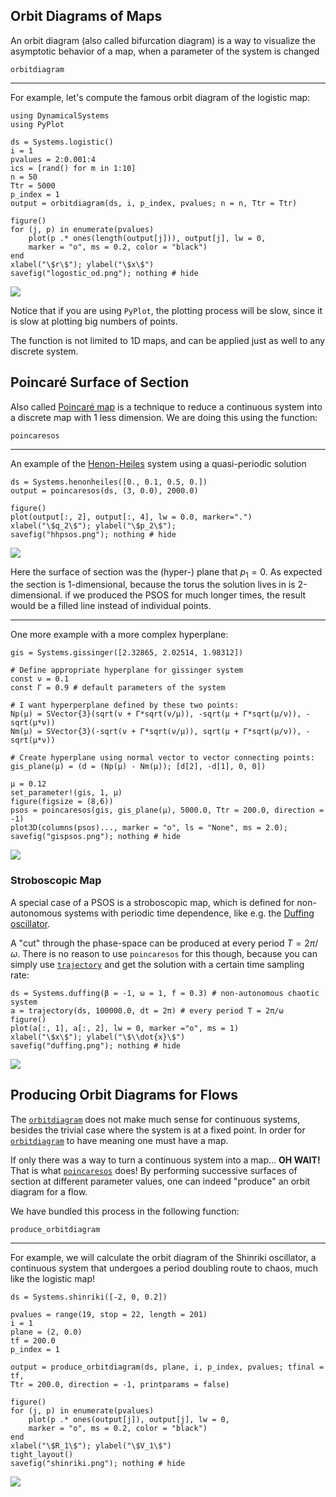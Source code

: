 ## Orbit Diagrams of Maps
An orbit diagram (also called bifurcation diagram) is a way to visualize the asymptotic
behavior of a map, when a parameter of the system is changed
```@docs
orbitdiagram
```
---

For example, let's compute the famous orbit diagram of the logistic map:
```@example orbit
using DynamicalSystems
using PyPlot

ds = Systems.logistic()
i = 1
pvalues = 2:0.001:4
ics = [rand() for m in 1:10]
n = 50
Ttr = 5000
p_index = 1
output = orbitdiagram(ds, i, p_index, pvalues; n = n, Ttr = Ttr)

figure()
for (j, p) in enumerate(pvalues)
    plot(p .* ones(length(output[j])), output[j], lw = 0,
    marker = "o", ms = 0.2, color = "black")
end
xlabel("\$r\$"); ylabel("\$x\$")
savefig("logostic_od.png"); nothing # hide
```
![](logostic_od.png)

Notice that if you are using `PyPlot`, the plotting process will be slow, since it is slow at plotting big numbers of points.

The function is not limited to 1D maps, and can be applied just as well to any
discrete system.

## Poincaré Surface of Section
Also called [Poincaré map](https://en.wikipedia.org/wiki/Poincar%C3%A9_map) is a
technique to reduce a continuous system into a discrete map with 1 less dimension.
We are doing this using the function:
```@docs
poincaresos
```
---

An example of the [Henon-Heiles](/definition/predefined/#DynamicalSystemsBase.Systems.henonheiles) system using a quasi-periodic solution
```@example orbit
ds = Systems.henonheiles([0., 0.1, 0.5, 0.])
output = poincaresos(ds, (3, 0.0), 2000.0)

figure()
plot(output[:, 2], output[:, 4], lw = 0.0, marker=".")
xlabel("\$q_2\$"); ylabel("\$p_2\$");
savefig("hhpsos.png"); nothing # hide
```
![](hhpsos.png)

Here the surface of section was the (hyper-) plane that $p_1 = 0$. As expected the section is 1-dimensional, because the torus the solution lives in is 2-dimensional. if
we produced the PSOS for much longer times, the result would be a filled line instead
of individual points.

---
One more example with a more complex hyperplane:
```@example orbit
gis = Systems.gissinger([2.32865, 2.02514, 1.98312])

# Define appropriate hyperplane for gissinger system
const ν = 0.1
const Γ = 0.9 # default parameters of the system

# I want hyperperplane defined by these two points:
Np(μ) = SVector{3}(sqrt(ν + Γ*sqrt(ν/μ)), -sqrt(μ + Γ*sqrt(μ/ν)), -sqrt(μ*ν))
Nm(μ) = SVector{3}(-sqrt(ν + Γ*sqrt(ν/μ)), sqrt(μ + Γ*sqrt(μ/ν)), -sqrt(μ*ν))

# Create hyperplane using normal vector to vector connecting points:
gis_plane(μ) = (d = (Np(μ) - Nm(μ)); [d[2], -d[1], 0, 0])

μ = 0.12
set_parameter!(gis, 1, μ)
figure(figsize = (8,6))
psos = poincaresos(gis, gis_plane(μ), 5000.0, Ttr = 200.0, direction = -1)
plot3D(columns(psos)..., marker = "o", ls = "None", ms = 2.0);
savefig("gispsos.png"); nothing # hide
```
![](gispsos.png)


### Stroboscopic Map
A special case of a PSOS is a stroboscopic map, which is defined for non-autonomous
systems with periodic time dependence, like e.g. the [Duffing oscillator](/definition/predefined/#DynamicalSystemsBase.Systems.duffing).

A "cut" through the phase-space can be produced at every period $T = 2\pi/\omega$. There is no
reason to use `poincaresos` for this though, because you can simply use
[`trajectory`](@ref) and get the solution with a certain time sampling rate:
```@example orbit
ds = Systems.duffing(β = -1, ω = 1, f = 0.3) # non-autonomous chaotic system
a = trajectory(ds, 100000.0, dt = 2π) # every period T = 2π/ω
figure()
plot(a[:, 1], a[:, 2], lw = 0, marker ="o", ms = 1)
xlabel("\$x\$"); ylabel("\$\\dot{x}\$")
savefig("duffing.png"); nothing # hide
```
![](duffing.png)


## Producing Orbit Diagrams for Flows
The [`orbitdiagram`](@ref) does not make much sense for continuous systems, besides the
trivial case where the system is at a fixed point. In order for [`orbitdiagram`](@ref) to have meaning one must have a map.

If only there was a way to turn a continuous system into a map... **OH WAIT!** That is
what [`poincaresos`](@ref) does! By performing successive surfaces of section at different parameter values, one can indeed "produce" an orbit diagram for a flow.

We have bundled this process in the following function:
```@docs
produce_orbitdiagram
```
---

For example, we will calculate the orbit diagram of the Shinriki oscillator, a continuous system that undergoes a period doubling route to chaos, much like the logistic map!

```@example orbit
ds = Systems.shinriki([-2, 0, 0.2])

pvalues = range(19, stop = 22, length = 201)
i = 1
plane = (2, 0.0)
tf = 200.0
p_index = 1

output = produce_orbitdiagram(ds, plane, i, p_index, pvalues; tfinal = tf,
Ttr = 200.0, direction = -1, printparams = false)

figure()
for (j, p) in enumerate(pvalues)
    plot(p .* ones(output[j]), output[j], lw = 0,
    marker = "o", ms = 0.2, color = "black")
end
xlabel("\$R_1\$"); ylabel("\$V_1\$")
tight_layout()
savefig("shinriki.png"); nothing # hide
```
![](shinriki.png)
